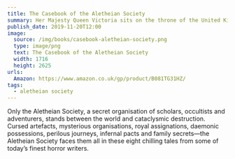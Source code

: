 ```yaml
---
title: The Casebook of the Aletheian Society
summary: Her Majesty Queen Victoria sits on the throne of the United Kingdom of Great Britain and Ireland, but beneath the genteel veneer of society, dark forces are at work.
publish_date: 2019-11-20T12:00
image:
  source: /img/books/casebook-aletheian-society.png
  type: image/png
  text: The Casebook of the Aletheian Society
  width: 1716
  height: 2625
urls: 
  Amazon: https://www.amazon.co.uk/gp/product/B081TG31HZ/
tags: 
  - aletheian society
---
```


Only the Aletheian Society, a secret organisation of scholars, occultists and adventurers, stands between the world and cataclysmic destruction. Cursed artefacts, mysterious organisations, royal assignations, daemonic possessions, perilous journeys, infernal pacts and family secrets—the Aletheian Society faces them all in these eight chilling tales from some of today’s finest horror writers.
